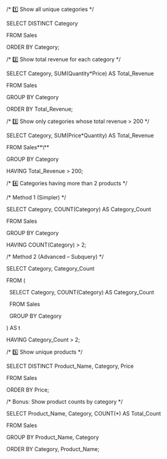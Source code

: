 /\* 1️⃣ Show all unique categories \*/

SELECT DISTINCT Category

FROM Sales

ORDER BY Category;



/\* 2️⃣ Show total revenue for each category \*/

SELECT Category, SUM(Quantity\*Price) AS Total\_Revenue

FROM Sales

GROUP BY Category

ORDER BY Total\_Revenue;



/\* 3️⃣ Show only categories whose total revenue > 200 \*/

SELECT Category, SUM(Price\*Quantity) AS Total\_Revenue

FROM Sales**\\**

GROUP BY Category

HAVING Total\_Revenue > 200;



/\* 4️⃣ Categories having more than 2 products \*/

/\* Method 1 (Simpler) \*/

SELECT Category, COUNT(Category) AS Category\_Count

FROM Sales

GROUP BY Category

HAVING COUNT(Category) > 2;

/\* Method 2 (Advanced – Subquery) \*/

SELECT Category, Category\_Count

FROM (

&nbsp; SELECT Category, COUNT(Category) AS Category\_Count

&nbsp; FROM Sales

&nbsp; GROUP BY Category

) AS t

HAVING Category\_Count > 2;



/\* 5️⃣ Show unique products \*/

SELECT DISTINCT Product\_Name, Category, Price

FROM Sales

ORDER BY Price;



/\* Bonus: Show product counts by category \*/

SELECT Product\_Name, Category, COUNT(\*) AS Total\_Count

FROM Sales

GROUP BY Product\_Name, Category

ORDER BY Category, Product\_Name;



